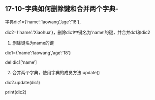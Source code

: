 ## 17-10-字典如何删除键和合并两个字典-

字典dic1={‘name’:’laowang’,’age’:’18’},

dic2=(‘name’:’Xiaohua’}，删除dic1中键名为’name’的键，并合并dc1和dic2

1) 删除键名为name的键

dic1={‘name’:’laowang’,’age’:’18’}

del dic1[‘name’]

2) 合并两个字典，使用字典的成员方法 update()

dic2.update(dic1)

print(dic2)
